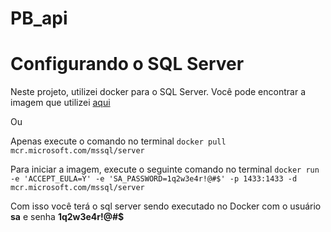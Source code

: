 # PB_api

# Configurando o SQL Server

Neste projeto, utilizei docker para o SQL Server.
Você pode encontrar a imagem que utilizei [aqui](https://hub.docker.com/_/microsoft-mssql-server)

Ou 

Apenas execute o comando no terminal
`docker pull mcr.microsoft.com/mssql/server`

Para iniciar a imagem, execute o seguinte comando no terminal
`docker run -e 'ACCEPT_EULA=Y' -e 'SA_PASSWORD=1q2w3e4r!@#$' -p 1433:1433 -d mcr.microsoft.com/mssql/server`

Com isso você terá o sql server sendo executado no Docker com o usuário **sa** e senha **1q2w3e4r!@#$**